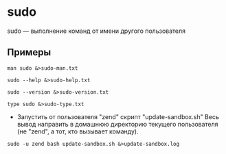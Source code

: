 # sudo

sudo — выполнение команд от имени другого пользователя

## Примеры

```shell
man sudo &>sudo-man.txt
```
```shell
sudo --help &>sudo-help.txt
```
```shell
sudo --version &>sudo-version.txt
```
```shell
type sudo &>sudo-type.txt
```
* Запустить от пользователя "zend" скрипт "update-sandbox.sh"
Весь вывод направить в домашнюю директорию текущего пользователя (не "zend", а тот, кто вызывает команду).
```shell
sudo -u zend bash update-sandbox.sh &>update-sandbox.log
```